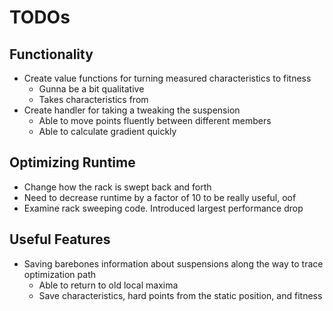 # TODOs

## Functionality
* Create value functions for turning measured characteristics to fitness
    * Gunna be a bit qualitative
    * Takes characteristics from 
* Create handler for taking a tweaking the suspension
    * Able to move points fluently between different members
    * Able to calculate gradient quickly
    
## Optimizing Runtime
* Change how the rack is swept back and forth
* Need to decrease runtime by a factor of 10 to be really useful, oof
* Examine rack sweeping code. Introduced largest performance drop

## Useful Features
* Saving barebones information about suspensions along the way to trace optimization path
    * Able to return to old local maxima
    * Save characteristics, hard points from the static position, and fitness
